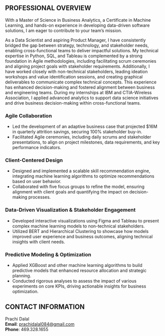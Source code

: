 <!-- metadata: {"type": "overview", "author": "Prachi Dalal", "role": "Data Scientist, Aspiring Product Manager"} -->

## PROFESSIONAL OVERVIEW  
With a Master of Science in Business Analytics, a Certificate in Machine Learning, and hands-on experience in developing data-driven software solutions, I am eager to contribute to your team’s mission.  

As a Data Scientist and aspiring Product Manager, I have consistently bridged the gap between strategy, technology, and stakeholder needs, enabling cross-functional teams to deliver impactful solutions. My technical expertise in Python, SQL, and Tableau is complemented by a strong foundation in Agile methodologies, including facilitating scrum ceremonies and aligning project goals with stakeholder requirements. Additionally, I have worked closely with non-technical stakeholders, leading ideation workshops and value identification sessions, and creating graphical deliverables to communicate complex technical concepts. This experience has enhanced decision-making and fostered alignment between business and engineering teams. During my internships at IBM and CTIA-Wireless Association, I applied advanced analytics to support data science initiatives and drive business decision-making within cross-functional teams.

<!-- metadata: {"type": "experience", "role": "data_scientist_intern", "company": "IBM", "location": "Manhattan, NY", "dates": "5/2023-8/2023"} -->

### **Agile Collaboration**  
- Led the development of an adaptive business case that projected $16M in quarterly attrition savings, securing 100% stakeholder buy-in.  
- Facilitated Agile ceremonies, including daily scrums and stakeholder presentations, to align on project milestones, data requirements, and key performance indicators.

<!-- metadata: {"type": "experience", "role": "product_designer", "focus": "client_centered_design"} -->

### **Client-Centered Design**  
- Designed and implemented a scalable skill recommendation engine, integrating machine learning algorithms to optimize recommendations based on user behavior.  
- Collaborated with five focus groups to refine the model, ensuring alignment with client goals and quantifying the impact on decision-making processes.

<!-- metadata: {"type": "experience", "role": "data_visualization_lead", "focus": "stakeholder_engagement"} -->

### **Data-Driven Visualization & Stakeholder Engagement**  
- Developed interactive visualizations using Figma and Tableau to present complex machine learning models to non-technical stakeholders.  
- Utilized BERT and Hierarchical Clustering to showcase how models improved user experience and business outcomes, aligning technical insights with client needs.

<!-- metadata: {"type": "experience", "role": "predictive_modeling", "tools": ["XGBoost", "Machine Learning"], "focus": "resource_optimization"} -->

### **Predictive Modeling & Optimization**  
- Applied XGBoost and other machine learning algorithms to build predictive models that enhanced resource allocation and strategic planning.  
- Conducted rigorous analyses to assess the impact of various experiments on core KPIs, driving actionable insights for business optimization.

<!-- metadata: {"type": "contact", "email": "prachidalal084@gmail.com", "phone": "469.328.1655", "linkedin": "LinkedIn Profile"} -->

## CONTACT INFORMATION  
Prachi Dalal  
**Email**: prachidalal084@gmail.com  
**Phone**: 469.328.1655  
